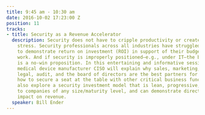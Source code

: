 ```yaml
---
title: 9:45 am - 10:30 am
date: 2016-10-02 17:23:00 Z
position: 11
tracks:
- title: Security as a Revenue Accelerator
  description: Security does not have to cripple productivity or create financial
    stress. Security professionals across all industries have struggled for years
    to demonstrate return on investment (ROI) in support of their budgets. It doesn’t
    work. And if security is improperly positioned—e.g., under IT—the budgeting struggle
    is a no-win proposition. In this entertaining and informative session, a former
    medical device manufacturer CISO will explain why sales, marketing, customer service,
    legal, audit, and the board of directors are the best partners for security and
    how to secure a seat at the table with other critical business functions. We will
    also explore a security investment model that is lean, progressive, adaptable
    to companies of any size/maturity level, and can demonstrate direct, positive
    impact on revenue.
  speaker: Bill Ender
---
```


